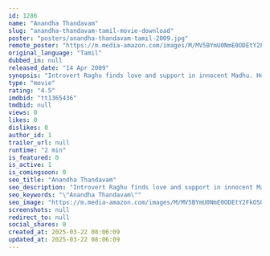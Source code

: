```yaml
---
id: 1286
name: "Anandha Thandavam"
slug: "anandha-thandavam-tamil-movie-download"
poster: "posters/anandha-thandavam-tamil-2009.jpg"
remote_poster: "https://m.media-amazon.com/images/M/MV5BYmU0NmE0ODEtY2FkOS00ZmQ4LTgyMmMtYTEwNjI4MWVlOTRlXkEyXkFqcGdeQXVyOTk3NTc2MzE@._V1_SX300.jpg"
original_language: "Tamil"
dubbed_in: null
released_date: "14 Apr 2009"
synopsis: "Introvert Raghu finds love and support in innocent Madhu. He proposes her for marriage but she gets married to an NRI. Later, when she is betrayed by her husband, she realizes her love for Raghu."
type: "movie"
rating: "4.5"
imdbid: "tt1365436"
tmdbid: null
views: 0
likes: 0
dislikes: 0
author_id: 1
trailer_url: null
runtime: "2 min"
is_featured: 0
is_active: 1
is_comingsoon: 0
seo_title: "Anandha Thandavam"
seo_description: "Introvert Raghu finds love and support in innocent Madhu. He proposes her for marriage but she gets married to an NRI. Later, when she is betrayed by her husband, she realizes her love for Raghu."
seo_keywords: "\"Anandha Thandavam\""
seo_image: "https://m.media-amazon.com/images/M/MV5BYmU0NmE0ODEtY2FkOS00ZmQ4LTgyMmMtYTEwNjI4MWVlOTRlXkEyXkFqcGdeQXVyOTk3NTc2MzE@._V1_SX300.jpg"
screenshots: null
redirect_to: null
social_shares: 0
created_at: 2025-03-22 08:06:09
updated_at: 2025-03-22 08:06:09
---
```


